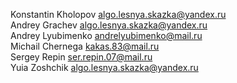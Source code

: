 Konstantin Kholopov algo.lesnya.skazka@yandex.ru<br>
Andrey Grachev algo.lesnya.skazka@yandex.ru<br>
Andrey Lyubimenko andrelyubimenko@mail.ru<br>
Michail Chernega kakas.83@mail.ru<br>
Sergey Repin ser.repin.07@mail.ru<br>
Yuia Zoshchik algo.lesnya.skazka@yandex.ru<br>
